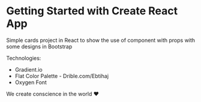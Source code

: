 # Getting Started with Create React App

Simple cards project in React to show the use of component with props with some designs in Bootstrap

Technologies:

- Gradient.io
- Flat Color Palette - Drible.com/Ebtihaj
- Oxygen Font

We create conscience in the world ❤️
